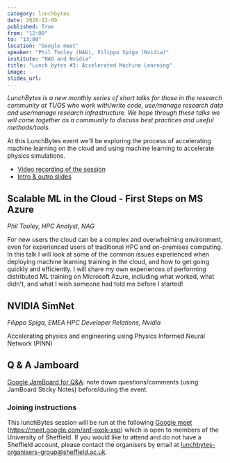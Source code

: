 ```yaml
---
category: lunchbytes
date: 2020-12-09
published: True
from: "12:00"
to: "13:00"
location: "Google meet"
speaker: "Phil Tooley (NAG), Filippo Spiga (Nvidia)"
institute: "NAG and Nvidia"
title: "Lunch bytes #3: Accelerated Machine Learning"
image:
slides_url:
---
```


*LunchBytes is a new monthly series of short talks for those in the research community at TUOS who work with/write code, use/manage research data and use/manage research infrastructure. We hope through these talks we will come together as a community to discuss best practices and useful methods/tools.*

At this LunchBytes event we'll be exploring the process of accelerating machine learning on the cloud and using machine learning to accelerate physics simulations.

* [Video recording of the session](https://digitalmedia.sheffield.ac.uk/media/t/1_9ukwvbqx)
* [Intro & outro slides](https://drive.google.com/file/d/1Kfd0nxmvISmFAwU4bSL7PZzSgPxo88LH/view?usp=sharing)


## Scalable ML in the Cloud - First Steps on MS Azure 

*Phil Tooley, HPC Analyst, NAG*

For new users the cloud can be a complex and overwhelming environment, even for experienced users of traditional HPC and on-premises computing. In this talk I will look at some of the common issues experienced when deploying machine learning training in the cloud, and how to get going quickly and efficiently. I will share my own experiences of performing distributed ML training on Microsoft Azure, including what worked, what didn't, and what I wish someone had told me before I started!


## NVIDIA SimNet

*Filippo Spiga, EMEA HPC Developer Relations, Nvidia*

Accelerating physics and engineering using Physics Informed Neural Network (PINN)

## Q & A Jamboard

[Google JamBoard for Q&A](https://jamboard.google.com/d/1KZ1opLyLQ194sv1ZI0RV-0cr7J16XAVAMNYpkBtpX5w/edit?usp=sharing): note down questions/comments (using JamBoard Sticky Notes) before/during the event. 


### Joining instructions
This lunchBytes session will be run at the following <a href="https://meet.google.com/anf-oxok-xsp" target="_blank">Google meet</a> (https://meet.google.com/anf-oxok-xsp) which is open to members of the University of Sheffield. If you would like to attend and do not have a Sheffield account, please contact the organisers by email at [lunchbytes-organisers-group@sheffield.ac.uk](mailto:lunchbytes-organisers-group@sheffield.ac.uk).

 
